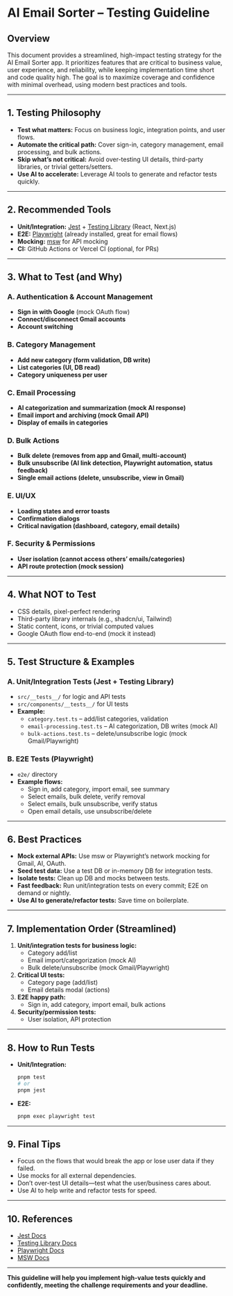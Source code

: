 # AI Email Sorter – Testing Guideline

## Overview
This document provides a streamlined, high-impact testing strategy for the AI Email Sorter app. It prioritizes features that are critical to business value, user experience, and reliability, while keeping implementation time short and code quality high. The goal is to maximize coverage and confidence with minimal overhead, using modern best practices and tools.

---

## 1. **Testing Philosophy**
- **Test what matters:** Focus on business logic, integration points, and user flows.
- **Automate the critical path:** Cover sign-in, category management, email processing, and bulk actions.
- **Skip what’s not critical:** Avoid over-testing UI details, third-party libraries, or trivial getters/setters.
- **Use AI to accelerate:** Leverage AI tools to generate and refactor tests quickly.

---

## 2. **Recommended Tools**
- **Unit/Integration:** [Jest](https://jestjs.io/) + [Testing Library](https://testing-library.com/) (React, Next.js)
- **E2E:** [Playwright](https://playwright.dev/) (already installed, great for email flows)
- **Mocking:** [msw](https://mswjs.io/) for API mocking
- **CI:** GitHub Actions or Vercel CI (optional, for PRs)

---

## 3. **What to Test (and Why)**

### **A. Authentication & Account Management**
- **Sign in with Google** (mock OAuth flow)
- **Connect/disconnect Gmail accounts**
- **Account switching**

### **B. Category Management**
- **Add new category (form validation, DB write)**
- **List categories (UI, DB read)**
- **Category uniqueness per user**

### **C. Email Processing**
- **AI categorization and summarization (mock AI response)**
- **Email import and archiving (mock Gmail API)**
- **Display of emails in categories**

### **D. Bulk Actions**
- **Bulk delete (removes from app and Gmail, multi-account)**
- **Bulk unsubscribe (AI link detection, Playwright automation, status feedback)**
- **Single email actions (delete, unsubscribe, view in Gmail)**

### **E. UI/UX**
- **Loading states and error toasts**
- **Confirmation dialogs**
- **Critical navigation (dashboard, category, email details)**

### **F. Security & Permissions**
- **User isolation (cannot access others’ emails/categories)**
- **API route protection (mock session)**

---

## 4. **What NOT to Test**
- CSS details, pixel-perfect rendering
- Third-party library internals (e.g., shadcn/ui, Tailwind)
- Static content, icons, or trivial computed values
- Google OAuth flow end-to-end (mock it instead)

---

## 5. **Test Structure & Examples**

### **A. Unit/Integration Tests (Jest + Testing Library)**
- `src/__tests__/` for logic and API tests
- `src/components/__tests__/` for UI tests
- **Example:**
  - `category.test.ts` – add/list categories, validation
  - `email-processing.test.ts` – AI categorization, DB writes (mock AI)
  - `bulk-actions.test.ts` – delete/unsubscribe logic (mock Gmail/Playwright)

### **B. E2E Tests (Playwright)**
- `e2e/` directory
- **Example flows:**
  - Sign in, add category, import email, see summary
  - Select emails, bulk delete, verify removal
  - Select emails, bulk unsubscribe, verify status
  - Open email details, use unsubscribe/delete

---

## 6. **Best Practices**
- **Mock external APIs:** Use msw or Playwright’s network mocking for Gmail, AI, OAuth.
- **Seed test data:** Use a test DB or in-memory DB for integration tests.
- **Isolate tests:** Clean up DB and mocks between tests.
- **Fast feedback:** Run unit/integration tests on every commit; E2E on demand or nightly.
- **Use AI to generate/refactor tests:** Save time on boilerplate.

---

## 7. **Implementation Order (Streamlined)**
1. **Unit/integration tests for business logic:**
   - Category add/list
   - Email import/categorization (mock AI)
   - Bulk delete/unsubscribe (mock Gmail/Playwright)
2. **Critical UI tests:**
   - Category page (add/list)
   - Email details modal (actions)
3. **E2E happy path:**
   - Sign in, add category, import email, bulk actions
4. **Security/permission tests:**
   - User isolation, API protection

---

## 8. **How to Run Tests**
- **Unit/Integration:**
  ```bash
  pnpm test
  # or
  pnpm jest
  ```
- **E2E:**
  ```bash
  pnpm exec playwright test
  ```

---

## 9. **Final Tips**
- Focus on the flows that would break the app or lose user data if they failed.
- Use mocks for all external dependencies.
- Don’t over-test UI details—test what the user/business cares about.
- Use AI to help write and refactor tests for speed.

---

## 10. **References**
- [Jest Docs](https://jestjs.io/docs/getting-started)
- [Testing Library Docs](https://testing-library.com/docs/)
- [Playwright Docs](https://playwright.dev/docs/intro)
- [MSW Docs](https://mswjs.io/docs/)

---

**This guideline will help you implement high-value tests quickly and confidently, meeting the challenge requirements and your deadline.** 
